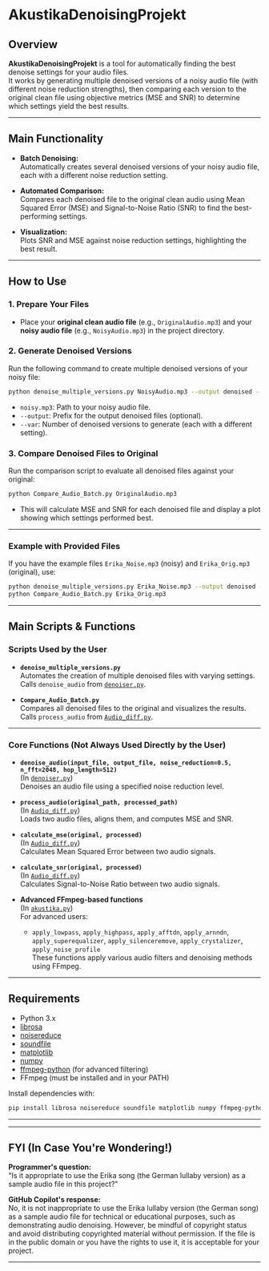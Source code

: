 # AkustikaDenoisingProjekt

## Overview

**AkustikaDenoisingProjekt** is a tool for automatically finding the best denoise settings for your audio files.  
It works by generating multiple denoised versions of a noisy audio file (with different noise reduction strengths), then comparing each version to the original clean file using objective metrics (MSE and SNR) to determine which settings yield the best results.

---

## Main Functionality

- **Batch Denoising:**  
  Automatically creates several denoised versions of your noisy audio file, each with a different noise reduction setting.

- **Automated Comparison:**  
  Compares each denoised file to the original clean audio using Mean Squared Error (MSE) and Signal-to-Noise Ratio (SNR) to find the best-performing settings.

- **Visualization:**  
  Plots SNR and MSE against noise reduction settings, highlighting the best result.

---

## How to Use

### 1. Prepare Your Files

- Place your **original clean audio file** (e.g., `OriginalAudio.mp3`) and your **noisy audio file** (e.g., `NoisyAudio.mp3`) in the project directory.

### 2. Generate Denoised Versions

Run the following command to create multiple denoised versions of your noisy file:

```sh
python denoise_multiple_versions.py NoisyAudio.mp3 --output denoised --var 100
```

- `noisy.mp3`: Path to your noisy audio file.
- `--output`: Prefix for the output denoised files (optional).
- `--var`: Number of denoised versions to generate (each with a different setting).

### 3. Compare Denoised Files to Original

Run the comparison script to evaluate all denoised files against your original:

```sh
python Compare_Audio_Batch.py OriginalAudio.mp3
```

- This will calculate MSE and SNR for each denoised file and display a plot showing which settings performed best.

---

### Example with Provided Files

If you have the example files `Erika_Noise.mp3` (noisy) and `Erika_Orig.mp3` (original), use:

```sh
python denoise_multiple_versions.py Erika_Noise.mp3 --output denoised --var 100
python Compare_Audio_Batch.py Erika_Orig.mp3
```

---

## Main Scripts & Functions

### Scripts Used by the User

- **`denoise_multiple_versions.py`**  
  Automates the creation of multiple denoised files with varying settings.  
  Calls `denoise_audio` from [`denoiser.py`](denoiser.py).

- **`Compare_Audio_Batch.py`**  
  Compares all denoised files to the original and visualizes the results.  
  Calls `process_audio` from [`Audio_diff.py`](Audio_diff.py).

---

### Core Functions (Not Always Used Directly by the User)

- **`denoise_audio(input_file, output_file, noise_reduction=0.5, n_fft=2048, hop_length=512)`**  
  (In [`denoiser.py`](denoiser.py))  
  Denoises an audio file using a specified noise reduction level.

- **`process_audio(original_path, processed_path)`**  
  (In [`Audio_diff.py`](Audio_diff.py))  
  Loads two audio files, aligns them, and computes MSE and SNR.

- **`calculate_mse(original, processed)`**  
  (In [`Audio_diff.py`](Audio_diff.py))  
  Calculates Mean Squared Error between two audio signals.

- **`calculate_snr(original, processed)`**  
  (In [`Audio_diff.py`](Audio_diff.py))  
  Calculates Signal-to-Noise Ratio between two audio signals.

- **Advanced FFmpeg-based functions**  
  (In [`akustika.py`](akustika.py))  
  For advanced users:  
  - `apply_lowpass`, `apply_highpass`, `apply_afftdn`, `apply_arnndn`, `apply_superequalizer`, `apply_silenceremove`, `apply_crystalizer`, `apply_noise_profile`  
  These functions apply various audio filters and denoising methods using FFmpeg.

---

## Requirements

- Python 3.x
- [librosa](https://librosa.org/)
- [noisereduce](https://github.com/timsainb/noisereduce)
- [soundfile](https://pysoundfile.readthedocs.io/)
- [matplotlib](https://matplotlib.org/)
- [numpy](https://numpy.org/)
- [ffmpeg-python](https://github.com/kkroening/ffmpeg-python) (for advanced filtering)
- FFmpeg (must be installed and in your PATH)

Install dependencies with:

```sh
pip install librosa noisereduce soundfile matplotlib numpy ffmpeg-python
```

---
---

## FYI (In Case You're Wondering!)

**Programmer's question:**  
"Is it appropriate to use the Erika song (the German lullaby version) as a sample audio file in this project?"

**GitHub Copilot's response:**  
No, it is not inappropriate to use the Erika lullaby version (the German song) as a sample audio file for technical or educational purposes, such as demonstrating audio denoising. However, be mindful of copyright status and avoid distributing copyrighted material without permission. If the file is in the public domain or you have the rights to use it, it is acceptable for your project.

---

